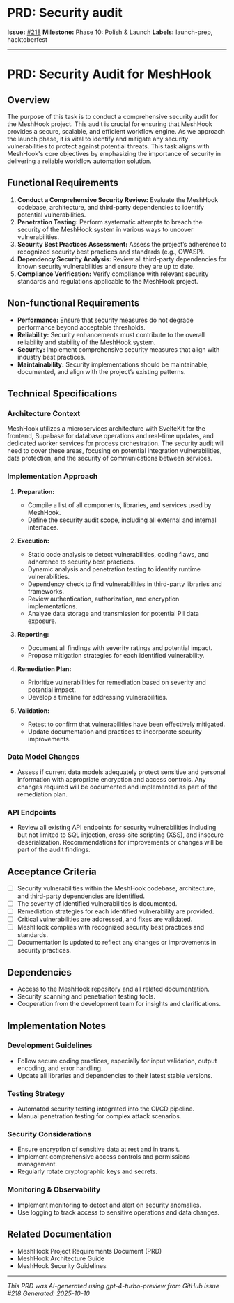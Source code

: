 # PRD: Security audit

**Issue:** [#218](https://github.com/profullstack/meshhook/issues/218)
**Milestone:** Phase 10: Polish & Launch
**Labels:** launch-prep, hacktoberfest

---

# PRD: Security Audit for MeshHook

## Overview

The purpose of this task is to conduct a comprehensive security audit for the MeshHook project. This audit is crucial for ensuring that MeshHook provides a secure, scalable, and efficient workflow engine. As we approach the launch phase, it is vital to identify and mitigate any security vulnerabilities to protect against potential threats. This task aligns with MeshHook's core objectives by emphasizing the importance of security in delivering a reliable workflow automation solution.

## Functional Requirements

1. **Conduct a Comprehensive Security Review:** Evaluate the MeshHook codebase, architecture, and third-party dependencies to identify potential vulnerabilities.
2. **Penetration Testing:** Perform systematic attempts to breach the security of the MeshHook system in various ways to uncover vulnerabilities.
3. **Security Best Practices Assessment:** Assess the project’s adherence to recognized security best practices and standards (e.g., OWASP).
4. **Dependency Security Analysis:** Review all third-party dependencies for known security vulnerabilities and ensure they are up to date.
5. **Compliance Verification:** Verify compliance with relevant security standards and regulations applicable to the MeshHook project.

## Non-functional Requirements

- **Performance:** Ensure that security measures do not degrade performance beyond acceptable thresholds.
- **Reliability:** Security enhancements must contribute to the overall reliability and stability of the MeshHook system.
- **Security:** Implement comprehensive security measures that align with industry best practices.
- **Maintainability:** Security implementations should be maintainable, documented, and align with the project’s existing patterns.

## Technical Specifications

### Architecture Context

MeshHook utilizes a microservices architecture with SvelteKit for the frontend, Supabase for database operations and real-time updates, and dedicated worker services for process orchestration. The security audit will need to cover these areas, focusing on potential integration vulnerabilities, data protection, and the security of communications between services.

### Implementation Approach

1. **Preparation:**
   - Compile a list of all components, libraries, and services used by MeshHook.
   - Define the security audit scope, including all external and internal interfaces.

2. **Execution:**
   - Static code analysis to detect vulnerabilities, coding flaws, and adherence to security best practices.
   - Dynamic analysis and penetration testing to identify runtime vulnerabilities.
   - Dependency check to find vulnerabilities in third-party libraries and frameworks.
   - Review authentication, authorization, and encryption implementations.
   - Analyze data storage and transmission for potential PII data exposure.

3. **Reporting:**
   - Document all findings with severity ratings and potential impact.
   - Propose mitigation strategies for each identified vulnerability.

4. **Remediation Plan:**
   - Prioritize vulnerabilities for remediation based on severity and potential impact.
   - Develop a timeline for addressing vulnerabilities.

5. **Validation:**
   - Retest to confirm that vulnerabilities have been effectively mitigated.
   - Update documentation and practices to incorporate security improvements.

### Data Model Changes

- Assess if current data models adequately protect sensitive and personal information with appropriate encryption and access controls. Any changes required will be documented and implemented as part of the remediation plan.

### API Endpoints

- Review all existing API endpoints for security vulnerabilities including but not limited to SQL injection, cross-site scripting (XSS), and insecure deserialization. Recommendations for improvements or changes will be part of the audit findings.

## Acceptance Criteria

- [ ] Security vulnerabilities within the MeshHook codebase, architecture, and third-party dependencies are identified.
- [ ] The severity of identified vulnerabilities is documented.
- [ ] Remediation strategies for each identified vulnerability are provided.
- [ ] Critical vulnerabilities are addressed, and fixes are validated.
- [ ] MeshHook complies with recognized security best practices and standards.
- [ ] Documentation is updated to reflect any changes or improvements in security practices.

## Dependencies

- Access to the MeshHook repository and all related documentation.
- Security scanning and penetration testing tools.
- Cooperation from the development team for insights and clarifications.

## Implementation Notes

### Development Guidelines

- Follow secure coding practices, especially for input validation, output encoding, and error handling.
- Update all libraries and dependencies to their latest stable versions.

### Testing Strategy

- Automated security testing integrated into the CI/CD pipeline.
- Manual penetration testing for complex attack scenarios.

### Security Considerations

- Ensure encryption of sensitive data at rest and in transit.
- Implement comprehensive access controls and permissions management.
- Regularly rotate cryptographic keys and secrets.

### Monitoring & Observability

- Implement monitoring to detect and alert on security anomalies.
- Use logging to track access to sensitive operations and data changes.

## Related Documentation

- MeshHook Project Requirements Document (PRD)
- MeshHook Architecture Guide
- MeshHook Security Guidelines

---

*This PRD was AI-generated using gpt-4-turbo-preview from GitHub issue #218*
*Generated: 2025-10-10*
